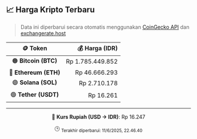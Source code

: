 

<!-- HARGA_KRIPTO -->
## 📈 Harga Kripto Terbaru

> Data ini diperbarui secara otomatis menggunakan [CoinGecko API](https://www.coingecko.com/) dan [exchangerate.host](https://exchangerate.host/)

<div align="center">

| 🪙 Token | 💰 Harga (IDR) |
|:------:|---------------:|
| 🟠 **Bitcoin (BTC)**   | Rp 1.785.449.852 |
| 🔵 **Ethereum (ETH)**  | Rp 46.666.293 |
| 🟣 **Solana (SOL)**    | Rp 2.710.178 |
| 🟢 **Tether (USDT)**   | Rp 16.261 |

---

💱 **Kurs Rupiah (USD → IDR)**: Rp 16.247

🕒 <sub>Terakhir diperbarui: 11/6/2025, 22.46.40</sub>

</div>
<!-- /HARGA_KRIPTO -->